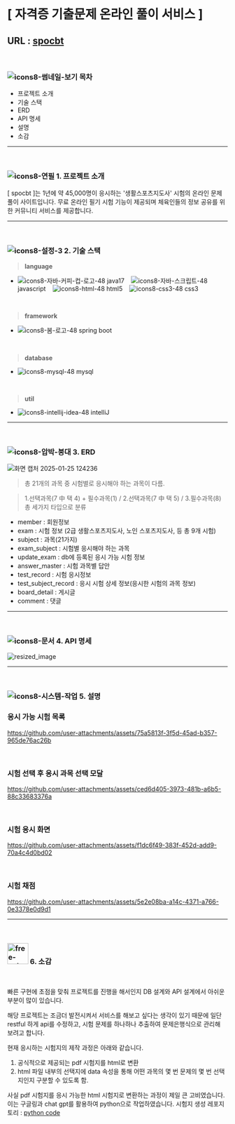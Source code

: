 # [ 자격증 기출문제 온라인 풀이 서비스 ]
## URL : <a href="http://spocbt.cafe24.com/exam/list" target="_blank"> spocbt </a>

<br/>

### ![icons8-썸네일-보기](https://github.com/user-attachments/assets/06048a41-ac4a-4ac6-9294-33c71a7fb568) 목차  

- 프로젝트 소개
- 기술 스택
- ERD
- API 명세
- 설명
- 소감

---

<br/>

### ![icons8-연필](https://github.com/user-attachments/assets/4e5e85df-cf09-4afe-ab60-02b572ee64e7) 1. 프로젝트 소개

[ spocbt ]는 1년에 약 45,000명이 응시하는 '생활스포츠지도사' 시험의 온라인 문제 풀이 사이트입니다.
무료 온라인 필기 시험 기능이 제공되며 체육인들의 정보 공유를 위한 커뮤니티 서비스를 제공합니다.

---

<br/>

### ![icons8-설정-3](https://github.com/user-attachments/assets/3b5f83d7-a26e-4aa9-83fe-6b7204af69d3) 2. 기술 스택


>__language__
- ![icons8-자바-커피-컵-로고-48](https://github.com/user-attachments/assets/02ef5592-484a-4d6d-b042-2aeeb2a8e8e7) java17 &nbsp;&nbsp; ![icons8-자바-스크립트-48](https://github.com/user-attachments/assets/88394d65-dc3a-4705-8e96-313cf27e533e) javascript &nbsp;&nbsp; ![icons8-html-48](https://github.com/user-attachments/assets/7bdfe914-9157-469a-bdf1-9bb047e90d88) html5 &nbsp;&nbsp; ![icons8-css3-48](https://github.com/user-attachments/assets/8a33fb8d-3687-4ecf-b116-5386b094fdf8) css3

<br/>

>__framework__
- ![icons8-봄-로고-48](https://github.com/user-attachments/assets/8e207415-7d5b-46ad-9368-1063e249107d) spring boot

<br/>

>__database__
- ![icons8-mysql-48](https://github.com/user-attachments/assets/148c0145-c45f-4e55-97e9-e18ee4880953) mysql

<br/>

>__util__
- ![icons8-intellij-idea-48](https://github.com/user-attachments/assets/abdb4127-d741-4611-86ac-6b3674d05799) intelliJ

---

<br/>

### ![icons8-압박-붕대](https://github.com/user-attachments/assets/b335475f-c4b3-43cd-ac2d-1eedac163e59) 3. ERD

![화면 캡처 2025-01-25 124236](https://github.com/user-attachments/assets/158a21fe-2929-46eb-b28d-e8d0badbd49b)

> 총 21개의 과목 중 시험별로 응시해야 하는 과목이 다름.

> 1.선택과목(7 中 택 4) + 필수과목(1) / 2.선택과목(7 中 택 5) / 3.필수과목(8) 총 세가지 타입으로 분류

- member : 회원정보
- exam : 시험 정보 (2급 생활스포츠지도사, 노인 스포츠지도사, 등 총 9개 시험)
- subject : 과목(21가지)
- exam_subject : 시험별 응시해야 하는 과목
- update_exam : db에 등록된 응시 가능 시험 정보
- answer_master : 시험 과목별 답안
- test_record : 시험 응시정보
- test_subject_record : 응시 시험 상세 정보(응시한 시험의 과목 정보)
- board_detail : 게시글
- comment : 댓글 

---

<br/>

### ![icons8-문서](https://github.com/user-attachments/assets/b316ca03-a738-4304-81d3-89391e71a89b) 4. API 명세

![resized_image](https://github.com/user-attachments/assets/91d301d7-861d-4b5a-ac86-7ba03b193398)

---

<br/>

### ![icons8-시스템-작업](https://github.com/user-attachments/assets/cb69de7e-c678-434e-8084-68c0d98387de) 5. 설명

### 응시 가능 시험 목록

https://github.com/user-attachments/assets/75a5813f-3f5d-45ad-b357-965de76ac26b

<br/>

### 시험 선택 후 응시 과목 선택 모달

https://github.com/user-attachments/assets/ced6d405-3973-481b-a6b5-88c33683376a

<br/>

### 시험 응시 화면

https://github.com/user-attachments/assets/f1dc6f49-383f-452d-add9-70a4c4d0bd02

<br/>

### 시험 채점

https://github.com/user-attachments/assets/5e2e08ba-a14c-4371-a766-0e3378e0d9d1

---

<br/>

### <img src="https://github.com/user-attachments/assets/dd4852de-39e0-4265-98c2-fcb4b271eddb" alt="free-animated-icon-review" width="48" height="48"> 6. 소감

<br/>

빠른 구현에 초점을 맞춰 프로젝트를 진행을 해서인지 DB 설계와 API 설계에서 아쉬운 부분이 많이 있습니다.

해당 프로젝트는 조금더 발전시켜서 서비스를 해보고 싶다는 생각이 있기 때문에 일단 restful 하게 api를 수정하고,
시험 문제를 하나하나 추출하여 문제은행식으로 관리해 보려고 합니다.

현재 응시하는 시험지의 제작 과정은 아래와 같습니다.
1. 공식적으로 제공되는 pdf 시험지를 html로 변환
2. html 파일 내부의 선택지에 data 속성을 통해 어떤 과목의 몇 번 문제의 몇 번 선택지인지 구분할 수 있도록 함.

사실 pdf 시험지를 응시 가능한 html 시험지로 변환하는 과정이 제일 큰 고비였습니다.
이는 구글링과 chat gpt를 활용하여 python으로 작업하였습니다.
시험지 생성 레포지토리 : <a href="https://github.com/cbmja/spocbtPython.git" target="_blank"> python code </a>




